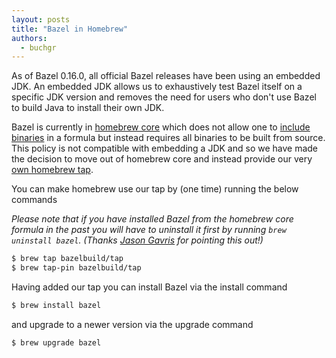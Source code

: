 ```yaml
---
layout: posts
title: "Bazel in Homebrew"
authors:
  - buchgr
---
```


As of Bazel 0.16.0, all official Bazel releases have been using an embedded JDK.
An embedded JDK allows us to exhaustively test Bazel itself on a specific JDK
version and removes the need for users who don't use Bazel to build Java to
install their own JDK.

Bazel is currently in [homebrew core](https://github.com/homebrew/homebrew-core)
which does not allow one to [include binaries](https://github.com/Homebrew/brew/blob/master/docs/Acceptable-Formulae.md#we-dont-like-binary-formulae)
in a formula but instead requires all binaries to be built from source. This
policy is not compatible with embedding a JDK and so we have made the decision
to move out of homebrew core and instead provide our very
[own homebrew tap](https://github.com/bazelbuild/homebrew-tap).

You can make homebrew use our tap by (one time) running the below commands

_Please note that if you have installed Bazel from the homebrew core formula in
the past you will have to uninstall it first by running `brew uninstall bazel`.
(Thanks [Jason Gavris](https://github.com/jgavris) for pointing this out!)_

```bash
$ brew tap bazelbuild/tap
$ brew tap-pin bazelbuild/tap
```

Having added our tap you can install Bazel via the install command

```bash
$ brew install bazel
```

and upgrade to a newer version via the upgrade command

```bash
$ brew upgrade bazel
```


